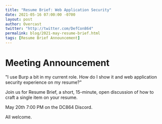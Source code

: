 ```yaml
---
title: "Resume Brief: Web Application Security"
date: 2021-05-16 07:00:00 -0700
layout: post
author: Overcast
twitter: "http://twitter.com/DefCon864"
permalink: blog/2021-may-resume-brief.html
tags: [Resume Brief Announcement]
---
```


# Meeting Announcement
"I use Burp a bit in my current role.  How do I show it and web application security experience on my resume?"  

Join us for Resume Brief, a short, 15-minute, open discussion of how to craft a single item on your resume.  

May 20th 7:00 PM on the DC864 Discord.

All welcome.